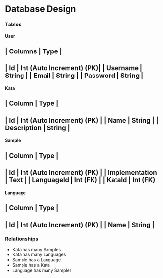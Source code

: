 # Database Design

### Tables

#### User

| Columns | Type |
-------------------
| Id | Int (Auto Increment) (PK)|
| Username | String |
| Email | String |
| Password | String |
--------------------

#### Kata

| Column | Type |
------------------
| Id | Int (Auto Increment) (PK) |
| Name | String |
| Description | String |
-------------------

#### Sample

| Column | Type |
------------------
| Id | Int (Auto Increment) (PK) |
| Implementation | Text |
| LanguageId | Int (FK) |
| KataId | Int (FK)
-------------------

#### Language

| Column | Type |
------------------
| Id | Int (Auto Increment) (PK) |
| Name | String |
------------------

### Relationships

- Kata has many Samples
- Kata has many Languages
- Sample has a Language
- Sample has a Kata
- Language has many Samples
 


